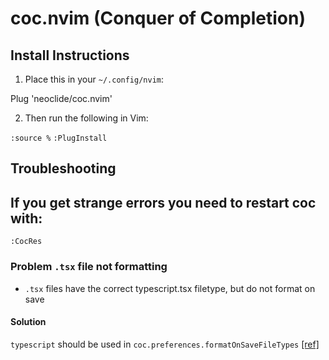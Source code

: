 # coc.nvim (Conquer of Completion)
## Install Instructions
1. Place this in your `~/.config/nvim`:

Plug 'neoclide/coc.nvim'

2. Then run the following in Vim:

`:source %`
`:PlugInstall`

## Troubleshooting
## If you get strange errors you need to restart coc with:
`:CocRes`

### Problem `.tsx` file not formatting
* `.tsx` files have the correct typescript.tsx filetype, but do not format on save

#### Solution
`typescript` should be used in `coc.preferences.formatOnSaveFileTypes`
<a href="https://github.com/neoclide/coc-tsserver/issues/37" target="_blank">[ref]</a>

